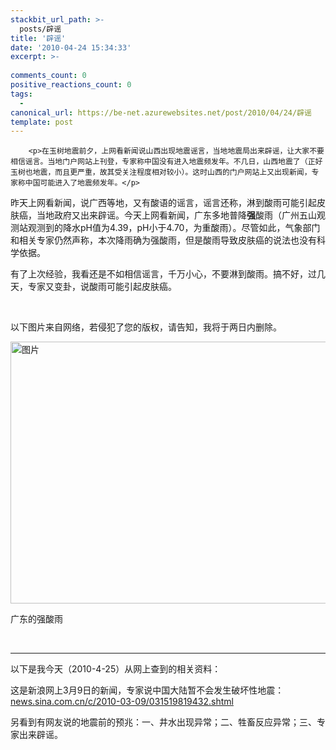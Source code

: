 ```yaml
---
stackbit_url_path: >-
  posts/辟谣
title: '辟谣'
date: '2010-04-24 15:34:33'
excerpt: >-
  
comments_count: 0
positive_reactions_count: 0
tags: 
  - 
canonical_url: https://be-net.azurewebsites.net/post/2010/04/24/辟谣
template: post
---
```


        <p>在玉树地震前夕，上网看新闻说山西出现地震谣言，当地地震局出来辟谣，让大家不要相信谣言。当地门户网站上刊登，专家称中国没有进入地震频发年。不几日，山西地震了（正好玉树也地震，而且更严重，故其受关注程度相对较小）。这时山西的门户网站上又出现新闻，专家称中国可能进入了地震频发年。</p>
<p>昨天上网看新闻，说广西等地，又有酸语的谣言，谣言还称，淋到酸雨可能引起皮肤癌，当地政府又出来辟谣。今天上网看新闻，广东多地普降<b>强</b>酸雨（广州五山观测站观测到的降水pH值为4.39，pH小于4.70，为重酸雨）。尽管如此，气象部门和相关专家仍然声称，本次降雨确为强酸雨，但是酸雨导致皮肤癌的说法也没有科学依据。</p>
<p>有了上次经验，我看还是不如相信谣言，千万小心，不要淋到酸雨。搞不好，过几天，专家又变卦，说酸雨可能引起皮肤癌。</p>
<p>&nbsp;</p>
<p>以下图片来自网络，若侵犯了您的版权，请告知，我将于两日内删除。</p>
<p><a target="_blank" href="http://www.myfootprints.cn/ASPAgent.asp?url=http%3A%2F%2Fb38.photo.store.qq.com%2Fhttp_imgload.cgi%3F%2Frurl4_b%3Dfd9deded4f57507b4c9671408523723c3558b6b59cc03fd0fd2104148d95d922e6608011d78a77abb6e33d6adca1b111974859fd592543d837172c696e114e54ccb2396e47c16c7710ae5ba2e1a90d6afc139ad3%26a%3D29%26b%3D38&amp;contentType=image/*&amp;imgType=.jpg"><img appendurl="1" alt="图片" width="620" height="419" src="http://www.myfootprints.cn/ASPAgent.asp?url=http%3A%2F%2Fb38.photo.store.qq.com%2Fhttp_imgload.cgi%3F%2Frurl4_b%3Dfd9deded4f57507b4c9671408523723c3558b6b59cc03fd0fd2104148d95d922e6608011d78a77abb6e33d6adca1b111974859fd592543d837172c696e114e54ccb2396e47c16c7710ae5ba2e1a90d6afc139ad3%26a%3D29%26b%3D38&amp;contentType=image/*&amp;imgType=.jpg"></a></p>
<p>广东的强酸雨</p>
<p>&nbsp;</p>
<hr>
<p>以下是我今天（2010-4-25）从网上查到的相关资料：</p>
<p>这是新浪网上3月9日的新闻，专家说中国大陆暂不会发生破坏性地震：<a href="http://news.sina.com.cn/c/2010-03-09/031519819432.shtml">news.sina.com.cn/c/2010-03-09/031519819432.shtml</a></p>
<p>另看到有网友说的地震前的预兆：一、井水出现异常；二、牲畜反应异常；三、专家出来辟谣。</p>
      